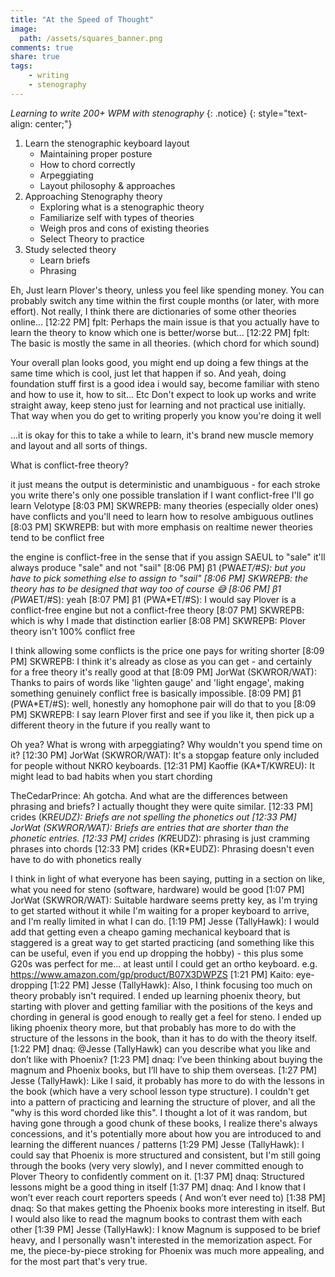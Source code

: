 ```yaml
---
title: "At the Speed of Thought"
image:
  path: /assets/squares_banner.png
comments: true
share: true
tags:
    - writing
    - stenography
---
```


_Learning to write 200+ WPM with stenography_
{: .notice}
{: style="text-align: center;"}

1. Learn the stenographic keyboard layout
    - Maintaining proper posture
    - How to chord correctly
    - Arpeggiating
    - Layout philosophy & approaches
2. Approaching Stenography theory
    - Exploring what is a stenographic theory
    - Familiarize self with types of theories
    - Weigh pros and cons of existing theories
    - Select Theory to practice
3. Study selected theory
    - Learn briefs
    - Phrasing


 Eh, Just learn Plover's theory, unless you feel like spending money. You can probably switch any time within the first couple months (or later, with more effort).
Not really, I think there are dictionaries of some other theories online...
[12:22 PM] fplt: Perhaps the main issue is that you actually have to learn the theory to know which one is better/worse but...
[12:22 PM] fplt: The basic is mostly the same in all theories. (which chord for which sound)

Your overall plan looks good, you might end up doing a few things at the same time which is cool, just let that happen if so. 
And yeah, doing foundation stuff first is a good idea i would say, become familiar with steno and how to use it, how to sit... Etc 
Don't expect to look up works and write straight away, keep steno just for learning and not practical use initially. That way when you do get to writing properly you know you're doing it well

...it is okay for this to take a while to learn, it's brand new muscle memory and layout and all sorts of things.

 What is conflict-free theory?

 it just means the output is deterministic and unambiguous - for each stroke you write there's only one possible translation
if I want conflict-free I'll go learn Velotype
[8:03 PM] SKWREPB: many theories (especially older ones) have conflicts and you'll need to learn how to resolve ambiguous outlines
[8:03 PM] SKWREPB: but with more emphasis on realtime newer theories tend to be conflict free

the engine is conflict-free in the sense that if you assign SAEUL to "sale" it'll always produce "sale" and not "sail"
[8:06 PM] β1 (PWA*ET/#S): but you have to pick something else to assign to "sail"
[8:06 PM] SKWREPB: the theory has to be designed that way too of course :sweat_smile:
[8:06 PM] β1 (PWA*ET/#S): yeah
[8:07 PM] β1 (PWA*ET/#S): I would say Plover is a conflict-free engine but not a conflict-free theory
[8:07 PM] SKWREPB: which is why I made that distinction earlier
[8:08 PM] SKWREPB: Plover theory isn't 100% conflict free

I think allowing some conflicts is the price one pays for writing shorter
[8:09 PM] SKWREPB: I think it's already as close as you can get - and certainly for a free theory it's really good at that
[8:09 PM] JorWat (SKWROR/WAT): Thanks to pairs of words like 'lighten gauge' and 'light engage', making something genuinely conflict free is basically impossible.
[8:09 PM] β1 (PWA*ET/#S): well, honestly any homophone pair will do that to you
[8:09 PM] SKWREPB: I say learn Plover first and see if you like it, then pick up a different theory in the future if you really want to

Oh yea? What is wrong with arpeggiating? Why wouldn't you spend time on it?
[12:30 PM] JorWat (SKWROR/WAT): It's a stopgap feature only included for people without NKRO keyboards.
[12:31 PM] Kaoffie (KA*T/KWREU): It might lead to bad habits when you start chording

 TheCedarPrince: Ah gotcha. And what are the differences between phrasing and briefs? I actually thought they were quite similar.
[12:33 PM] crides (KR*EUDZ): Briefs are not spelling the phonetics out
[12:33 PM] JorWat (SKWROR/WAT): Briefs are entries that are shorter than the phonetic entries.
[12:33 PM] crides (KR*EUDZ): phrasing is just cramming phrases into chords
[12:33 PM] crides (KR*EUDZ): Phrasing doesn't even have to do with phonetics really

I think in light of what everyone has been saying, putting in a section on like, what you need for steno (software, hardware) would be good
[1:07 PM] JorWat (SKWROR/WAT): Suitable hardware seems pretty key, as I'm trying to get started without it while I'm waiting for a proper keyboard to arrive, and I'm really limited in what I can do.
[1:19 PM] Jesse (TallyHawk): I would add that getting even a cheapo gaming mechanical keyboard that is staggered is a great way to get started practicing (and something like this can be useful, even if you end up dropping the hobby) - this plus some G20s was perfect for me... at least until I could get an ortho keyboard.
e.g. https://www.amazon.com/gp/product/B07X3DWPZS
[1:21 PM] Kaito: eye-dropping
[1:22 PM] Jesse (TallyHawk): Also, I think focusing too much on theory probably isn't required. I ended up learning phoenix theory, but starting with plover and getting familiar with the positions of the keys and chording in general is good enough to really get a feel for steno. I ended up liking phoenix theory more, but that probably has more to do with the structure of the lessons in the book, than it has to do with the theory itself.
[1:22 PM] dnaq: @Jesse (TallyHawk) can you describe what you like and don’t like with Phoenix?
[1:23 PM] dnaq: I’ve been thinking about buying the magnum and Phoenix books, but I’ll have to ship them overseas.
[1:27 PM] Jesse (TallyHawk): Like I said, it probably has more to do with the lessons in the book (which have a very school lesson type structure). I couldn't get into a pattern of practicing and learning the structure of plover, and all the "why is this word chorded like this". I thought a lot of it was random, but having gone through a good chunk of these books, I realize there's always concessions, and it's potentially more about how you are introduced to and learning the different nuances / patterns
[1:29 PM] Jesse (TallyHawk): I could say that Phoenix is more structured and consistent, but I'm still going through the books (very very slowly), and I never committed enough to Plover Theory to confidently comment on it.
[1:37 PM] dnaq: Structured lessons might be a good thing in itself
[1:37 PM] dnaq: And I know that I won’t ever reach court reporters speeds ( And won’t ever need to)
[1:38 PM] dnaq: So that makes getting the Phoenix books more interesting in itself. But I would also like to read the magnum books to contrast them with each other
[1:39 PM] Jesse (TallyHawk): I know Magnum is supposed to be brief heavy, and I personally wasn't interested in the memorization aspect. For me, the piece-by-piece stroking for Phoenix was much more appealing, and for the most part that's very true.
